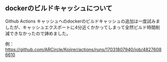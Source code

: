 ## dockerのビルドキャッシュについて

Github Actions キャッシュへのdockerのビルドキャッシュの追加は一度試みましたが、キャッシュエクスポートに4分近くかかってしまって全然ビルド時間削減できなかったので諦めました。

例：https://github.com/ARCircle/Kojirer/actions/runs/17031807940/job/48276086610
